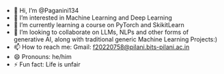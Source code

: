 - 👋 Hi, I’m @Paganini134
- 👀 I’m interested in Machine Learning and Deep Learning
- 🌱 I’m currently learning a course on PyTorch and SkikitLearn 
- 💞️ I’m looking to collaborate on LLMs, NLPs and other forms of generative AI, along with traditional generic Machine Learning Projects:)
- 📫 How to reach me: Gmail: f20220758@pilani.bits-pilani.ac.in
- 😄 Pronouns: he/him
- ⚡ Fun fact: Life is unfair

<!---
Paganini134/Paganini134 is a ✨ special ✨ repository because its `README.md` (this file) appears on your GitHub profile.
You can click the Preview link to take a look at your changes.
--->
